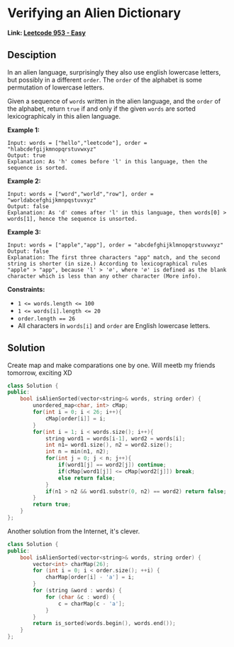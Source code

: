 # Verifying an Alien Dictionary

**Link: [Leetcode 953 - Easy](https://leetcode.com/problems/verifying-an-alien-dictionary/)**



## Desciption

In an alien language, surprisingly they also use english lowercase letters, but possibly in a different `order`. The `order` of the alphabet is some permutation of lowercase letters.

Given a sequence of `words` written in the alien language, and the `order` of the alphabet, return `true` if and only if the given `words` are sorted lexicographicaly in this alien language.

 

**Example 1:**

```
Input: words = ["hello","leetcode"], order = "hlabcdefgijkmnopqrstuvwxyz"
Output: true
Explanation: As 'h' comes before 'l' in this language, then the sequence is sorted.
```

**Example 2:**

```
Input: words = ["word","world","row"], order = "worldabcefghijkmnpqstuvxyz"
Output: false
Explanation: As 'd' comes after 'l' in this language, then words[0] > words[1], hence the sequence is unsorted.
```

**Example 3:**

```
Input: words = ["apple","app"], order = "abcdefghijklmnopqrstuvwxyz"
Output: false
Explanation: The first three characters "app" match, and the second string is shorter (in size.) According to lexicographical rules "apple" > "app", because 'l' > '∅', where '∅' is defined as the blank character which is less than any other character (More info).
```

 

**Constraints:**

- `1 <= words.length <= 100`
- `1 <= words[i].length <= 20`
- `order.length == 26`
- All characters in `words[i]` and `order` are English lowercase letters.



## Solution

Create map and make comparations one by one. Will meetb my friends tomorrow, exciting XD 

```c++
class Solution {
public:
    bool isAlienSorted(vector<string>& words, string order) {
        unordered_map<char, int> cMap;
        for(int i = 0; i < 26; i++){
            cMap[order[i]] = i;
        }
        for(int i = 1; i < words.size(); i++){
            string word1 = words[i-1], word2 = words[i];
            int n1= word1.size(), n2 = word2.size();
            int n = min(n1, n2);
            for(int j = 0; j < n; j++){
                if(word1[j] == word2[j]) continue;
                if(cMap[word1[j]] <= cMap[word2[j]]) break;
                else return false;
            }
            if(n1 > n2 && word1.substr(0, n2) == word2) return false;
        }
        return true;
    }
};
```

Another solution from the Internet, it's clever.

```c++
class Solution {
public:
    bool isAlienSorted(vector<string>& words, string order) {
        vector<int> charMap(26);
        for (int i = 0; i < order.size(); ++i) {
            charMap[order[i] - 'a'] = i;
        }
        for (string &word : words) {
            for (char &c : word) {
                c = charMap[c - 'a'];
            }
        }
        return is_sorted(words.begin(), words.end());
    }
};
```

